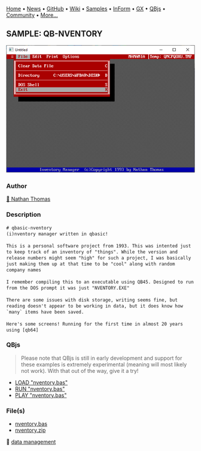 [Home](https://qb64.com) • [News](../../news.md) • [GitHub](https://github.com/QB64Official/qb64) • [Wiki](wiki.md) • [Samples](../../samples.md) • [InForm](../../inform.md) • [GX](../../gx.md) • [QBjs](../../qbjs.md) • [Community](../../community.md) • [More...](../../more.md)

## SAMPLE: QB-NVENTORY

![screenshot.png](img/screenshot.png)

### Author

[🐝 Nathan Thomas](../nathan-thomas.md) 

### Description

```text
# qbasic-nventory
(i)nventory manager written in qbasic!

This is a personal software project from 1993. This was intented just to keep track of an inventory of "things". While the version and release numbers might seem "high" for such a project, I was basically just making them up at that time to be "cool" along with random company names

I remember compiling this to an executable using QB45. Designed to run from the DOS prompt it was just "NVENTORY.EXE"

There are some issues with disk storage, writing seems fine, but reading doesn't appear to be working in data, but it does know how `many` items have been saved.

Here's some screens! Running for the first time in almost 20 years using [qb64]
```

### QBjs

> Please note that QBjs is still in early development and support for these examples is extremely experimental (meaning will most likely not work). With that out of the way, give it a try!

* [LOAD "nventory.bas"](https://qbjs.org/index.html?src=https://qb64.com/samples/qb-nventory/src/nventory.bas)
* [RUN "nventory.bas"](https://qbjs.org/index.html?mode=auto&src=https://qb64.com/samples/qb-nventory/src/nventory.bas)
* [PLAY "nventory.bas"](https://qbjs.org/index.html?mode=play&src=https://qb64.com/samples/qb-nventory/src/nventory.bas)

### File(s)

* [nventory.bas](src/nventory.bas)
* [nventory.zip](src/nventory.zip)

🔗 [data management](../data-management.md)
